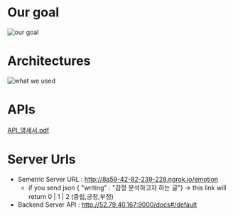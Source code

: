 # Our goal
![our goal](https://user-images.githubusercontent.com/37919421/137606329-194be27c-e40d-4142-99a5-24fb2835d10f.png)

# Architectures
![what we used](https://user-images.githubusercontent.com/37919421/137606239-e71ed2b1-6f36-42aa-bb62-021fde02251f.png)

# APIs
[API_명세서.pdf](https://github.com/Seungyeup/Recommender/files/7358467/API_.pdf)

# Server Urls 
- Semetric Server URL : http://8a59-42-82-239-228.ngrok.io/emotion
    - if you send json { "writing" : "감정 분석하고자 하는 글"} -> this link will return 0 | 1 | 2  (중립,긍정,부정)
- Backend Server API : http://52.79.40.167:9000/docs#/default
